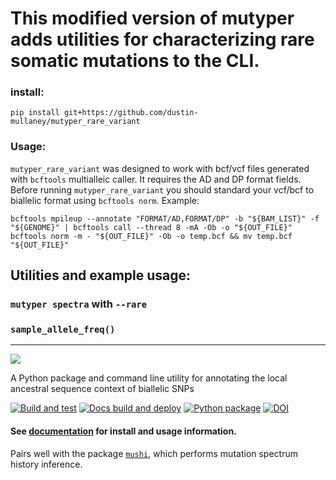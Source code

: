 # This modified version of mutyper adds utilities for characterizing rare somatic mutations to the CLI. 

### install:
	pip install git+https://github.com/dustin-mullaney/mutyper_rare_variant

### Usage:
`mutyper_rare_variant` was designed to work with bcf/vcf files generated with `bcftools` multialleic caller. It requires the AD and DP format fields. 
Before running `mutyper_rare_variant` you should standard your vcf/bcf to biallelic format using `bcftools norm`.
Example:

	bcftools mpileup --annotate "FORMAT/AD,FORMAT/DP" -b "${BAM_LIST}" -f "${GENOME}" | bcftools call --thread 8 -mA -Ob -o "${OUT_FILE}"
	bcftools norm -m - "${OUT_FILE}" -Ob -o temp.bcf && mv temp.bcf "${OUT_FILE}"
	
## Utilities and example usage:

### `mutyper spectra` with `--rare`

### `sample_allele_freq()`

---

![](docs/_static/logo.png)

A Python package and command line utility for annotating the local ancestral sequence context of biallelic SNPs

[![Build and test](https://github.com/harrispopgen/mutyper/actions/workflows/build-and-test.yml/badge.svg)](https://github.com/harrispopgen/mutyper/actions/workflows/build-and-test.yml)
[![Docs build and deploy](https://github.com/harrispopgen/mutyper/actions/workflows/docs-build-and-deploy.yml/badge.svg)](https://github.com/harrispopgen/mutyper/actions/workflows/docs-build-and-deploy.yml)
[![Python package](https://github.com/harrispopgen/mutyper/actions/workflows/python-publish.yml/badge.svg)](https://github.com/harrispopgen/mutyper/actions/workflows/python-publish.yml)
[![DOI](https://joss.theoj.org/papers/10.21105/joss.05227/status.svg)](https://doi.org/10.21105/joss.05227)

#### See [documentation](https://harrispopgen.github.io/mutyper) for install and usage information.

Pairs well with the package [`mushi`](https://github.com/harrispopgen/mushi), which performs mutation spectrum history inference.
